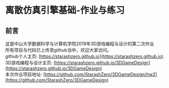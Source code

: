# 离散仿真引擎基础-作业与练习

## 前言  
这是中山大学数据科学与计算机学院2019年3D游戏编程与设计的第二次作业  
所有项目与代码已上传至github当中，欢迎大家访问。  
github个人主页: [https://starashzero.github.io](https://starashzero.github.io)  
3D游戏编程与设计主页: [https://starashzero.github.io/3DGameDesign](https://starashzero.github.io/3DGameDesign)  
本次作业项目地址: [https://github.com/StarashZero/3DGameDesign/hw2](https://github.com/StarashZero/3DGameDesign)
